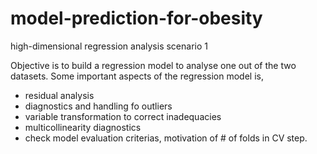 # model-prediction-for-obesity
high-dimensional regression analysis scenario 1

Objective is to build a regression model to analyse one out of the two datasets. Some important aspects of the regression model is,
- residual analysis
- diagnostics and handling fo outliers
- variable transformation to correct inadequacies
- multicollinearity diagnostics
- check model evaluation criterias, motivation of # of folds in CV step.

